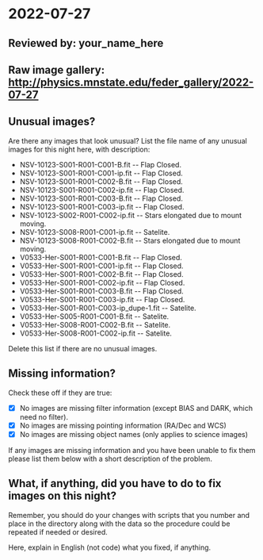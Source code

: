 # 2022-07-27

## Reviewed by:   your_name_here

## Raw image gallery: http://physics.mnstate.edu/feder_gallery/2022-07-27

## Unusual images?

Are there any images that look unusual? List the file name of any unusual images for this night here, with description:

+ NSV-10123-S001-R001-C001-B.fit -- Flap Closed.
+ NSV-10123-S001-R001-C001-ip.fit -- Flap Closed.
+ NSV-10123-S001-R001-C002-B.fit -- Flap Closed.
+ NSV-10123-S001-R001-C002-ip.fit -- Flap Closed.
+ NSV-10123-S001-R001-C003-B.fit -- Flap Closed.
+ NSV-10123-S001-R001-C003-ip.fit -- Flap Closed.
+ NSV-10123-S002-R001-C002-ip.fit -- Stars elongated due to mount moving. 
+ NSV-10123-S008-R001-C001-ip.fit -- Satelite.
+ NSV-10123-S008-R001-C002-B.fit -- Stars elongated due to mount moving. 
+ V0533-Her-S001-R001-C001-B.fit -- Flap Closed.
+ V0533-Her-S001-R001-C001-ip.fit -- Flap Closed. 
+ V0533-Her-S001-R001-C002-B.fit -- Flap Closed.
+ V0533-Her-S001-R001-C002-ip.fit -- Flap Closed. 
+ V0533-Her-S001-R001-C003-B.fit -- Flap Closed.
+ V0533-Her-S001-R001-C003-ip.fit -- Flap Closed. 
+ V0533-Her-S001-R001-C003-ip_dupe-1.fit -- Satelite.
+ V0533-Her-S005-R001-C001-B.fit -- Satelite.
+ V0533-Her-S008-R001-C002-B.fit -- Satelite.
+ V0533-Her-S008-R001-C002-ip.fit -- Satelite.

Delete this list if there are no unusual images.

## Missing information?

Check these off if they are true:

- [X] No images are missing filter information (except BIAS and DARK, which need no filter).
- [X] No images are missing pointing information (RA/Dec and WCS)
- [X] No images are missing object names (only applies to science images)

If any images are missing information and you have been unable to fix them please list
them below with a short description of the problem.

## What, if anything, did you have to do to fix images on this night?

Remember, you should do your changes with scripts that you number and place in the
directory along with the data so the procedure could be repeated if needed or
desired.

Here, explain in English (not code) what you fixed, if anything.
